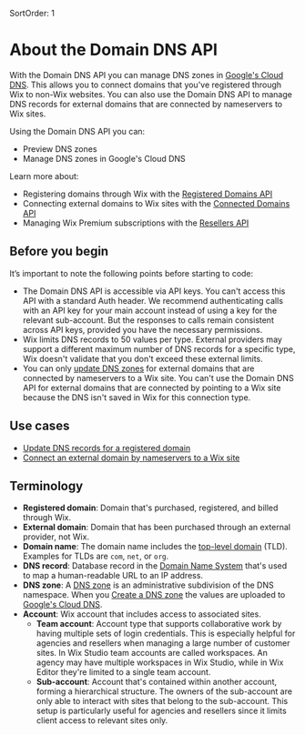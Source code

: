 SortOrder: 1
# About the Domain DNS API

With the Domain DNS API you can manage DNS zones in
[Google's Cloud DNS](https://cloud.google.com/dns). This allows you to connect
domains that you've registered through Wix to non-Wix websites. You can also use
the Domain DNS API to manage DNS records for external domains that are connected
by nameservers to Wix sites.

Using the Domain DNS API you can:

+ Preview DNS zones
+ Manage DNS zones in Google's Cloud DNS

Learn more about:

+ Registering domains through Wix with the [Registered Domains API](https://dev.wix.com/docs/rest/api-reference/account-level-apis/registered-domains/introduction)
+ Connecting external domains to Wix sites with the [Connected Domains API](https://dev.wix.com/docs/rest/api-reference/account-level-apis/connected-domains/introduction)
+ Managing Wix Premium subscriptions with the [Resellers API](https://dev.wix.com/docs/rest/api-reference/account-level-ap-is/resellers/introduction)

## Before you begin

It’s important to note the following points before starting to code:

+ The Domain DNS API is accessible via API keys. You can't access this
  API with a standard Auth header. We recommend authenticating calls with an
  API key for your main account instead of using a key for the relevant
  sub-account. But the responses to calls remain consistent across API
  keys, provided you have the necessary permissions.
+ Wix limits DNS records to 50 values per type. External providers may support
  a different maximum number of DNS records for a specific type, Wix doesn't
  validate that you don't exceed these external limits.
+ You can only [update DNS zones](https://dev.wix.com/docs/rest/api-reference/account-level-ap-is/domain-dns/update-dns-zone)
  for external domains that are connected by nameservers to a Wix site. You
  can't use the Domain DNS API for external domains that are connected by
  pointing to a Wix site because the DNS isn't saved in Wix for this connection
  type.

## Use cases

+ [Update DNS records for a registered domain](https://dev.wix.com/docs/rest/api-reference/account-level-apis/domain-dns/sample-flows#update-dns-records-for-a-registered-domain)
+ [Connect an external domain by nameservers to a Wix site](https://dev.wix.com/docs/rest/api-reference/account-level-apis/domain-dns/sample-flows#connect-an-external-domain-by-nameservers-to-a-wix-site)

## Terminology

+ __Registered domain__: Domain that's purchased, registered, and billed through Wix.
+ __External domain__: Domain that has been purchased through an external provider, not Wix.
+ __Domain name__: The domain name includes the
  [top-level domain](https://en.wikipedia.org/wiki/Top-level_domain) (TLD).
  Examples for TLDs are `com`, `net`, or `org`.
+ __DNS record__: Database record in the
  [Domain Name System](https://en.wikipedia.org/wiki/Domain_Name_System) that's
  used to map a human-readable URL to an IP address.
+ __DNS zone__: A [DNS zone](https://en.wikipedia.org/wiki/DNS_zone)
  is an administrative subdivision of the DNS namespace. When you
  [Create a DNS zone](https://dev.wix.com/docs/rest/api-reference/account-level-ap-is/domain-dns/create-dns-zone)
  the values are uploaded to
  [Google's Cloud DNS](https://cloud.google.com/dns).
+ __Account__: Wix account that includes access to associated sites.
  + __Team account__: Account type that supports collaborative work by having
    multiple sets of login credentials. This is especially helpful for agencies
    and resellers when managing a large number of customer sites. In Wix Studio
    team accounts are called workspaces. An agency may have multiple workspaces
    in Wix Studio, while in Wix Editor they're limited to a single team account.
  + __Sub-account__: Account that's contained within another account, forming a
    hierarchical structure. The owners of the sub-account are only able to
    interact with sites that belong to the sub-account. This setup is
    particularly useful for agencies and resellers since it limits client access
    to relevant sites only.